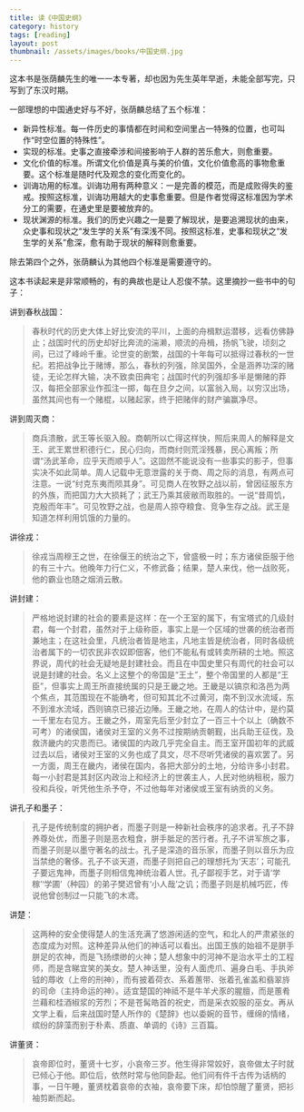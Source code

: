 ```yaml
---
title: 读《中国史纲》  
category: history  
tags: [reading]  
layout: post  
thumbnail: /assets/images/books/中国史纲.jpg
---
```



这本书是张荫麟先生的唯一一本专著，却也因为先生英年早逝，未能全部写完，只写到了东汉时期。


一部理想的中国通史好与不好，张荫麟总结了五个标准：

* 新异性标准。每一件历史的事情都在时间和空间里占一特殊的位置，也可叫作“时空位置的特殊性”。
* 实现的标准。史事之直接牵涉和间接影响于人群的苦乐愈大，则愈重要。
* 文化价值的标准。所谓文化价值是真与美的价值，文化价值愈高的事物愈重要。这个标准是随时代及观念的变化而变化的。
* 训诲功用的标准。训诲功用有两种意义：一是完善的模范，而是成败得失的鉴戒。按照这标准，训诲功用越大的史事愈重要。但是作者觉得这标准因为学术分工的需要，在通史里是要被放弃的。
* 现状渊源的标准。我们的历史兴趣之一是要了解现状，是要追溯现状的由来，众史事和现状之“发生学的关系”有深浅不同。按照这标准，史事和现状之“发生学的关系”愈深，愈有助于现状的解释则愈重要。

除去第四个之外，张荫麟认为其他四个标准是需要遵守的。

这本书读起来是非常顺畅的，有的典故也是让人忍俊不禁。这里摘抄一些书中的句子：

讲到春秋战国：

> 春秋时代的历史大体上好比安流的平川，上面的舟楫默运潜移，远看仿佛静止；战国时代的历史却好比奔流的湍濑，顺流的舟楫，扬帆飞驶，顷刻之间，已过了峰岭千重。论世变的剧繁，战国的十年每可以抵得过春秋的一世纪。若把战争比于赌博，那么，春秋的列强，除吴国外，全是涵养功深的赌徒，无论怎样大输，决不致卖田典宅；战国时代的列强却多半是懒赌的莽汉，每把全部家业作孤注一掷，每在旦夕之间，以富翁入局，以穷汉出场，虽然其间也有一个赌棍，以赌起家，终于把赌伴的财产骗赢净尽。 

讲到周灭商：

> 商兵溃散，武王等长驱入殷。商朝所以亡得这样快，照后来周人的解释是文王、武王累世积德行仁，民心归向，而商纣则荒淫残暴，民心离叛；所谓“汤武革命，应乎天而顺乎人”。这固然不能说没有一些事实的影子，但事实决不如此简单。周人记载中无意泄露的关于商、周之际的消息，有两点可注意。一说“纣克东夷而陨其身”。可见商人在牧野之战以前，曾因征服东方的外族，而把国力大大损耗了；武王乃乘其疲敝而取胜的。一说“昔周饥，克殷而年丰”。可见牧野之战，也是周人掠夺粮食、竞争生存之战。武王是知道怎样利用饥饿的力量的。

讲徐戎：

> 徐戎当周穆王之世，在徐偃王的统治之下，曾盛极一时；东方诸侯臣服于他的有三十六。他晚年力行仁义，不修武备；结果，楚人来伐，他一战败死，他的霸业也随之烟消云散。

讲封建：

> 严格地说封建的社会的要素是这样：在一个王室的属下，有宝塔式的几级封君，每一个封君，虽然对于上级称臣，事实上是一个区域的世袭的统治者而兼地主；在这社会里，凡统治者皆是地主，凡地主皆是统治者，同时各级统治者属下的一切农民非农奴即佃客，他们不能私有或转卖所耕的土地。照这界说，周代的社会无疑地是封建社会。而且在中国史里只有周代的社会可以说是封建的社会。名义上这整个的帝国是“王土”，整个帝国里的人都是“王臣”，但事实上周王所直接统属的只是王畿之地。王畿是以镐京和洛邑为两个焦点，其范围现在不能确考，但可知其北不过黄河，南不到汉水流域，东不到淮水流域，西则镐京已接近边陲。王畿之地，在周人的估计中，是约莫一千里左右见方。王畿之外，周室先后至少封立了一百三十个以上（确数不可考）的诸侯国，诸侯对王室的义务不过按期纳贡朝觐，出兵助王征伐，及救济畿内的灾患而已。诸侯国的内政几乎完全自主。而王室开国初年的武威过去以后，诸侯对王室的义务也成了具文，尽不尽听凭诸侯的喜欢罢了。另一方面，周王在畿内，诸侯在国内，各把大部分的土地，分给许多小封君。每一小封君是其封区内政治上和经济上的世袭主人，人民对他纳租税，服力役和兵役，听凭他生杀予夺，不过他每年对诸侯或王室有纳贡的义务。

讲孔子和墨子：

> 孔子是传统制度的拥护者，而墨子则是一种新社会秩序的追求者。孔子不辞养尊处优，而墨子则是恶衣粗食，胼手胝足的苦行者。孔子不讲军旅之事，而墨子则是以墨守著名的战士。孔子是深造的音乐家，而墨子则以音乐为应当禁绝的奢侈。孔子不谈天道，而墨子则把自己的理想托为‘天志’；可能孔子要远鬼神，而墨子则相信鬼神统治着人世。孔子鄙视手艺，对于请‘学稼’‘学圃’（种园）的弟子樊迟曾有‘小人哉’之讥；而墨子则是机械巧匠，传说他曾创制过一只能飞的木鸢。

讲楚：

> 这两种的安全使得楚人的生活充满了悠游闲适的空气，和北人的严肃紧张的态度成为对照。这种差异从他们的神话可以看出。出国王族的始祖不是胼手胼足的农神，而是飞扬缥缈的火神；楚人想象中的河神不是治水平土的工程师，而是含睇宜笑的美女。楚人神话里，没有人面虎爪、遍身白毛、手执斧钺的蓐收（上帝的刑神），而有披着荷衣、系着蕙带、张着孔雀盖和翡翠旍的司命（主持命运的神）。适宜楚国的神祗不是牛羊犬豕的腥膻，而是蕙肴兰藉和桂酒椒浆的芳烈；不是苍髯皓首的祝史，而是采衣姣服的巫女。再从文学上看，后来战国时楚人所作的《楚辞》也以委婉的音节，缠绵的情绪，缤纷的辞藻而别于朴素、质直、单调的《诗》三百篇。

讲董贤：

> 哀帝即位时，董贤十七岁，小哀帝三岁。他生得非常姣好，哀帝做太子时就已倾心于他。即位后，依然时常与他同卧起。他们间有件千古传为话柄的事，一日午睡，董贤枕着哀帝的衣袖，哀帝要下床，却怕惊醒了董贤，把衫袖剪断而起。











